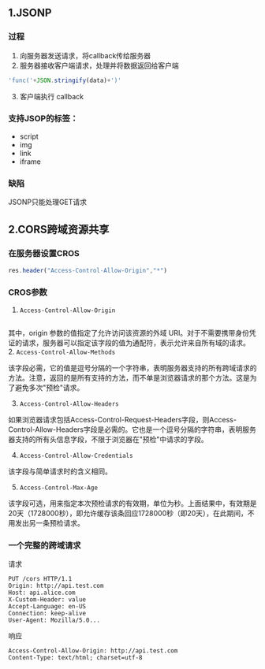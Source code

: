 ## 1.JSONP
### 过程
1. 向服务器发送请求，将callback传给服务器
2. 服务器接收客户端请求，处理并将数据返回给客户端
```javascript
'func('+JSON.stringify(data)+')'
```
3. 客户端执行 callback
### 支持JSOP的标签：

- script
- img
- link
- iframe


### 缺陷
JSONP只能处理GET请求

## 2.CORS跨域资源共享
### 在服务器设置CROS
```javascript
res.header("Access-Control-Allow-Origin","*")
```
### CROS参数
1. `Access-Control-Allow-Origin`
```js

```
其中，origin 参数的值指定了允许访问该资源的外域 URI。对于不需要携带身份凭证的请求，服务器可以指定该字段的值为通配符，表示允许来自所有域的请求。
2. `Access-Control-Allow-Methods`

该字段必需，它的值是逗号分隔的一个字符串，表明服务器支持的所有跨域请求的方法。注意，返回的是所有支持的方法，而不单是浏览器请求的那个方法。这是为了避免多次"预检"请求。

3. `Access-Control-Allow-Headers`

如果浏览器请求包括Access-Control-Request-Headers字段，则Access-Control-Allow-Headers字段是必需的。它也是一个逗号分隔的字符串，表明服务器支持的所有头信息字段，不限于浏览器在"预检"中请求的字段。

4. `Access-Control-Allow-Credentials`

该字段与简单请求时的含义相同。

5. `Access-Control-Max-Age`

该字段可选，用来指定本次预检请求的有效期，单位为秒。上面结果中，有效期是20天（1728000秒），即允许缓存该条回应1728000秒（即20天），在此期间，不用发出另一条预检请求。

### 一个完整的跨域请求
请求
```http
PUT /cors HTTP/1.1
Origin: http://api.test.com
Host: api.alice.com
X-Custom-Header: value
Accept-Language: en-US
Connection: keep-alive
User-Agent: Mozilla/5.0...
```
响应
```http
Access-Control-Allow-Origin: http://api.test.com
Content-Type: text/html; charset=utf-8
```

